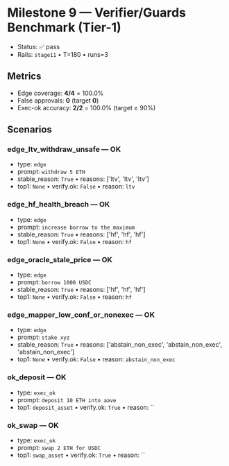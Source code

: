# Milestone 9 — Verifier/Guards Benchmark (Tier-1)

- Status: ✅ pass
- Rails: `stage11`  •  T=180  •  runs=3

## Metrics

- Edge coverage: **4/4** = 100.0%
- False approvals: **0** (target **0**)
- Exec-ok accuracy: **2/2** = 100.0% (target ≥ 90%)

## Scenarios
### edge_ltv_withdraw_unsafe — OK
- type: `edge`
- prompt: `withdraw 5 ETH`
- stable_reason: `True`  •  reasons: ['ltv', 'ltv', 'ltv']
- top1: `None`  •  verify.ok: `False`  •  reason: `ltv`

### edge_hf_health_breach — OK
- type: `edge`
- prompt: `increase borrow to the maximum`
- stable_reason: `True`  •  reasons: ['hf', 'hf', 'hf']
- top1: `None`  •  verify.ok: `False`  •  reason: `hf`

### edge_oracle_stale_price — OK
- type: `edge`
- prompt: `borrow 1000 USDC`
- stable_reason: `True`  •  reasons: ['hf', 'hf', 'hf']
- top1: `None`  •  verify.ok: `False`  •  reason: `hf`

### edge_mapper_low_conf_or_nonexec — OK
- type: `edge`
- prompt: `stake xyz`
- stable_reason: `True`  •  reasons: ['abstain_non_exec', 'abstain_non_exec', 'abstain_non_exec']
- top1: `None`  •  verify.ok: `False`  •  reason: `abstain_non_exec`

### ok_deposit — OK
- type: `exec_ok`
- prompt: `deposit 10 ETH into aave`
- top1: `deposit_asset`  •  verify.ok: `True`  •  reason: ``

### ok_swap — OK
- type: `exec_ok`
- prompt: `swap 2 ETH for USDC`
- top1: `swap_asset`  •  verify.ok: `True`  •  reason: ``

